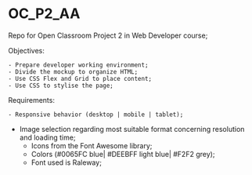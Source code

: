# OC_P2_AA

Repo for Open Classroom Project 2 in Web Developer course;

Objectives:

	- Prepare developer working environment;
	- Divide the mockup to organize HTML;
	- Use CSS Flex and Grid to place content;
	- Use CSS to stylise the page;

Requirements:

	- Responsive behavior (desktop | mobile | tablet);
  - Image selection regarding most suitable format concerning resolution and loading time;
	- Icons from the Font Awesome library;
	- Colors (#0065FC blue| #DEEBFF light blue| #F2F2 grey);
	- Font used is Raleway;
